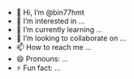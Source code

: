 - 👋 Hi, I’m @bin77hmt
- 👀 I’m interested in ...
- 🌱 I’m currently learning ...
- 💞️ I’m looking to collaborate on ...
- 📫 How to reach me ...
- 😄 Pronouns: ...
- ⚡ Fun fact: ...

<!---
bin77hmt/bin77hmt is a ✨ special ✨ repository because its `README.md` (this file) appears on your GitHub profile.
You can click the Preview link to take a look at your changes.
--->
